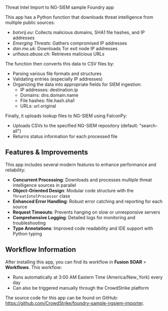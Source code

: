 Threat Intel Import to NG-SIEM sample Foundry app

This app has a Python function that downloads threat intelligence from multiple public sources:

- _botvrij.eu_: Collects malicious domains, SHA1 file hashes, and IP addresses
- _Emerging Threats_: Gathers compromised IP addresses
- _dan.me.uk_: Downloads Tor exit node IP addresses
- _urlhaus.abuse.ch_: Retrieves malicious URLs

The function then converts this data to CSV files by:

- Parsing various file formats and structures
- Validating entries (especially IP addresses)
- Organizing the data into appropriate fields for SIEM ingestion:
    - IP addresses: destination.ip
    - Domains: dns.domain.name
    - File hashes: file.hash.sha1
    - URLs: url.original

Finally, it uploads lookup files to NG-SIEM using FalconPy:

- Uploads CSVs to the specified NG-SIEM repository (default: "search-all")
- Returns status information for each processed file

## Features & Improvements

This app includes several modern features to enhance performance and reliability:

- **Concurrent Processing**: Downloads and processes multiple threat intelligence sources in parallel
- **Object-Oriented Design**: Modular code structure with the `ThreatIntelProcessor` class
- **Enhanced Error Handling**: Robust error catching and reporting for each source
- **Request Timeouts**: Prevents hanging on slow or unresponsive servers
- **Comprehensive Logging**: Detailed logs for monitoring and troubleshooting
- **Type Annotations**: Improved code readability and IDE support with Python typing

## Workflow Information

After installing this app, you can find its workflow in **Fusion SOAR** > **Workflows**. This workflow:

- Runs automatically at 3:00 AM Eastern Time (America/New_York) every day
- Can also be triggered manually through the CrowdStrike platform

The source code for this app can be found on GitHub: <https://github.com/CrowdStrike/foundry-sample-ngsiem-importer>.
